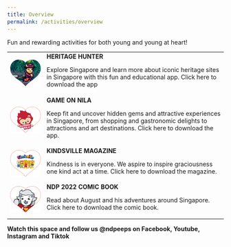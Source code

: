 ```yaml
---
title: Overview
permalink: /activities/overview
---
```

Fun and rewarding activities for both young and young at heart!
<table>
    <tbody>
        <tr>
            <td style="max-width: 250px"><img src="/images/Activities Images 20May2022 2pm.jpg" alt="Image"></td>
            <td> 
							<b>HERITAGE HUNTER</b>
							<p>Explore Singapore and learn more about iconic heritage sites 
in Singapore with this fun and educational app. Click here to 
download the app</p>
</td>
        <tr>
            <td style="max-width: 250px"><img src="/images/Activities Images 20May2022 2pm2.jpg" alt="Image"></td>
            <td>
							<b>GAME ON NILA</b>
							<p>Keep fit and uncover hidden gems and attractive experiences 
in Singapore, from shopping and gastronomic delights to 
attractions and art destinations. Click here to download the app.</p>
					</td>
        </tr>
        <tr>
            <td style="max-width: 250px"><img src="/images/Activities Images 20May2022 2pm3.jpg" alt="Image"></td>
            <td>
							<b>KINDSVILLE MAGAZINE</b>
							<p>Kindness is in everyone. We aspire to inspire graciousness one 
kind act at a time. Click here to download the magazine.</p>
					</td>
        </tr>
        <tr>
            <td style="max-width: 250px"><img src="/images/Activities Images 20May2022 2pm4.jpg" alt="Image"></td>
            <td>
							<b>NDP 2022 COMIC BOOK</b>
							<p>Read about August and his adventures around Singapore. 
Click here to download the comic book.</p>
					</td>
        </tr>	
    </tbody>
</table>

**Watch this space and follow us @ndpeeps on Facebook, Youtube, Instagram and Tiktok**